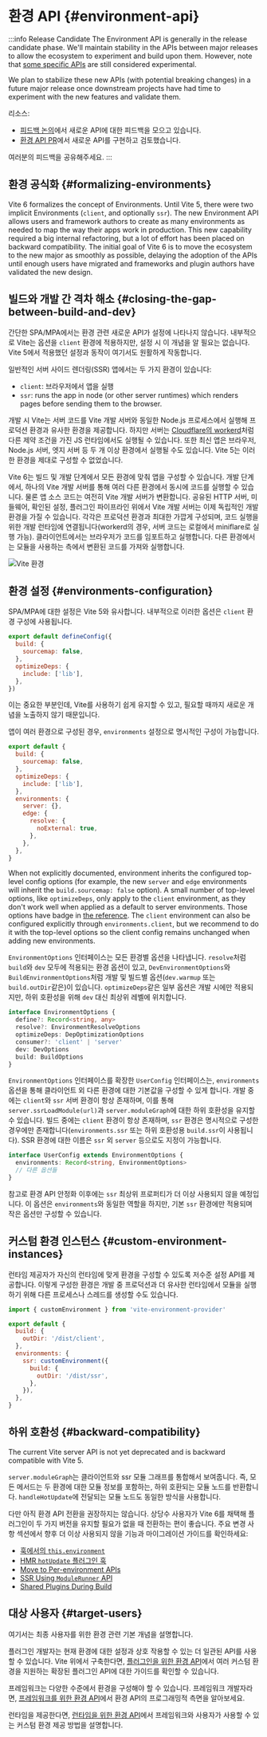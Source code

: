# 환경 API {#environment-api}

:::info Release Candidate
The Environment API is generally in the release candidate phase. We'll maintain stability in the APIs between major releases to allow the ecosystem to experiment and build upon them. However, note that [some specific APIs](/changes/#considering) are still considered experimental.

We plan to stabilize these new APIs (with potential breaking changes) in a future major release once downstream projects have had time to experiment with the new features and validate them.

리소스:

- [피드백 논의](https://github.com/vitejs/vite/discussions/16358)에서 새로운 API에 대한 피드백을 모으고 있습니다.
- [환경 API PR](https://github.com/vitejs/vite/pull/16471)에서 새로운 API를 구현하고 검토했습니다.

여러분의 피드백을 공유해주세요.
:::

## 환경 공식화 {#formalizing-environments}

Vite 6 formalizes the concept of Environments. Until Vite 5, there were two implicit Environments (`client`, and optionally `ssr`). The new Environment API allows users and framework authors to create as many environments as needed to map the way their apps work in production. This new capability required a big internal refactoring, but a lot of effort has been placed on backward compatibility. The initial goal of Vite 6 is to move the ecosystem to the new major as smoothly as possible, delaying the adoption of the APIs until enough users have migrated and frameworks and plugin authors have validated the new design.

## 빌드와 개발 간 격차 해소 {#closing-the-gap-between-build-and-dev}

간단한 SPA/MPA에서는 환경 관련 새로운 API가 설정에 나타나지 않습니다. 내부적으로 Vite는 옵션을 `client` 환경에 적용하지만, 설정 시 이 개념을 알 필요는 없습니다. Vite 5에서 적용했던 설정과 동작이 여기서도 원활하게 작동합니다.

일반적인 서버 사이드 렌더링(SSR) 앱에서는 두 가지 환경이 있습니다:

- `client`: 브라우저에서 앱을 실행
- `ssr`: runs the app in node (or other server runtimes) which renders pages before sending them to the browser.

개발 시 Vite는 서버 코드를 Vite 개발 서버와 동일한 Node.js 프로세스에서 실행해 프로덕션 환경과 유사한 환경을 제공합니다. 하지만 서버는 [Cloudflare의 workerd](https://github.com/cloudflare/workerd)처럼 다른 제약 조건을 가진 JS 런타임에서도 실행될 수 있습니다. 또한 최신 앱은 브라우저, Node.js 서버, 엣지 서버 등 두 개 이상 환경에서 실행될 수도 있습니다. Vite 5는 이러한 환경을 제대로 구성할 수 없었습니다.

Vite 6는 빌드 및 개발 단계에서 모든 환경에 맞춰 앱을 구성할 수 있습니다. 개발 단계에서, 하나의 Vite 개발 서버를 통해 여러 다른 환경에서 동시에 코드를 실행할 수 있습니다. 물론 앱 소스 코드는 여전히 Vite 개발 서버가 변환합니다. 공유된 HTTP 서버, 미들웨어, 확인된 설정, 플러그인 파이프라인 위에서 Vite 개발 서버는 이제 독립적인 개발 환경을 가질 수 있습니다. 각각은 프로덕션 환경과 최대한 가깝게 구성되며, 코드 실행을 위한 개발 런타임에 연결됩니다(workerd의 경우, 서버 코드는 로컬에서 miniflare로 실행 가능). 클라이언트에서는 브라우저가 코드를 임포트하고 실행합니다. 다른 환경에서는 모듈을 사용하는 측에서 변환된 코드를 가져와 실행합니다.

![Vite 환경](../images/vite-environments.svg)

## 환경 설정 {#environments-configuration}

SPA/MPA에 대한 설정은 Vite 5와 유사합니다. 내부적으로 이러한 옵션은 `client` 환경 구성에 사용됩니다.

```js
export default defineConfig({
  build: {
    sourcemap: false,
  },
  optimizeDeps: {
    include: ['lib'],
  },
})
```

이는 중요한 부분인데, Vite를 사용하기 쉽게 유지할 수 있고, 필요할 때까지 새로운 개념을 노출하지 않기 때문입니다.

앱이 여러 환경으로 구성된 경우, `environments` 설정으로 명시적인 구성이 가능합니다.

```js
export default {
  build: {
    sourcemap: false,
  },
  optimizeDeps: {
    include: ['lib'],
  },
  environments: {
    server: {},
    edge: {
      resolve: {
        noExternal: true,
      },
    },
  },
}
```

When not explicitly documented, environment inherits the configured top-level config options (for example, the new `server` and `edge` environments will inherit the `build.sourcemap: false` option). A small number of top-level options, like `optimizeDeps`, only apply to the `client` environment, as they don't work well when applied as a default to server environments. Those options have <NonInheritBadge /> badge in [the reference](/config/). The `client` environment can also be configured explicitly through `environments.client`, but we recommend to do it with the top-level options so the client config remains unchanged when adding new environments.

`EnvironmentOptions` 인터페이스는 모든 환경별 옵션을 나타냅니다. `resolve`처럼 `build`와 `dev` 모두에 적용되는 환경 옵션이 있고, `DevEnvironmentOptions`와 `BuildEnvironmentOptions`처럼 개발 및 빌드별 옵션(`dev.warmup` 또는 `build.outDir`같은)이 있습니다. `optimizeDeps`같은 일부 옵션은 개발 시에만 적용되지만, 하위 호환성을 위해 `dev` 대신 최상위 레벨에 위치합니다.

```ts
interface EnvironmentOptions {
  define?: Record<string, any>
  resolve?: EnvironmentResolveOptions
  optimizeDeps: DepOptimizationOptions
  consumer?: 'client' | 'server'
  dev: DevOptions
  build: BuildOptions
}
```

`EnvironmentOptions` 인터페이스를 확장한 `UserConfig` 인터페이스는, `environments` 옵션을 통해 클라이언트 외 다른 환경에 대한 기본값을 구성할 수 있게 합니다. 개발 중에는 `client`와 `ssr` 서버 환경이 항상 존재하며, 이를 통해 `server.ssrLoadModule(url)`과 `server.moduleGraph`에 대한 하위 호환성을 유지할 수 있습니다. 빌드 중에는 `client` 환경이 항상 존재하며, `ssr` 환경은 명시적으로 구성한 경우에만 존재합니다(`environments.ssr` 또는 하위 호환성용 `build.ssr`이 사용됩니다). SSR 환경에 대한 이름은 `ssr` 외 `server` 등으로도 지정이 가능합니다.

```ts
interface UserConfig extends EnvironmentOptions {
  environments: Record<string, EnvironmentOptions>
  // 다른 옵션들
}
```

참고로 환경 API 안정화 이후에는 `ssr` 최상위 프로퍼티가 더 이상 사용되지 않을 예정입니다. 이 옵션은 `environments`와 동일한 역할을 하지만, 기본 `ssr` 환경에만 적용되며 작은 옵션만 구성할 수 있습니다.

## 커스텀 환경 인스턴스 {#custom-environment-instances}

런타임 제공자가 자신의 런타임에 맞게 환경을 구성할 수 있도록 저수준 설정 API를 제공합니다. 이렇게 구성한 환경은 개발 중 프로덕션과 더 유사한 런타임에서 모듈을 실행하기 위해 다른 프로세스나 스레드를 생성할 수도 있습니다.

```js
import { customEnvironment } from 'vite-environment-provider'

export default {
  build: {
    outDir: '/dist/client',
  },
  environments: {
    ssr: customEnvironment({
      build: {
        outDir: '/dist/ssr',
      },
    }),
  },
}
```

## 하위 호환성 {#backward-compatibility}

The current Vite server API is not yet deprecated and is backward compatible with Vite 5.

`server.moduleGraph`는 클라이언트와 ssr 모듈 그래프를 통합해서 보여줍니다. 즉, 모든 메서드는 두 환경에 대한 모듈 정보를 포함하는, 하위 호환되는 모듈 노드를 반환합니다. `handleHotUpdate`에 전달되는 모듈 노드도 동일한 방식을 사용합니다.

다만 아직 환경 API 전환을 권장하지는 않습니다. 상당수 사용자가 Vite 6를 채택해 플러그인이 두 가지 버전을 유지할 필요가 없을 때 전환하는 편이 좋습니다. 주요 변경 사항 섹션에서 향후 더 이상 사용되지 않을 기능과 마이그레이션 가이드를 확인하세요:

- [훅에서의 `this.environment`](/changes/this-environment-in-hooks)
- [HMR `hotUpdate` 플러그인 훅](/changes/hotupdate-hook)
- [Move to Per-environment APIs](/changes/per-environment-apis)
- [SSR Using `ModuleRunner` API](/changes/ssr-using-modulerunner)
- [Shared Plugins During Build](/changes/shared-plugins-during-build)

## 대상 사용자 {#target-users}

여기서는 최종 사용자를 위한 환경 관련 기본 개념을 설명합니다.

플러그인 개발자는 현재 환경에 대한 설정과 상호 작용할 수 있는 더 일관된 API를 사용할 수 있습니다. Vite 위에서 구축한다면, [플러그인을 위한 환경 API](./api-environment-plugins.md)에서 여러 커스텀 환경을 지원하는 확장된 플러그인 API에 대한 가이드를 확인할 수 있습니다.

프레임워크는 다양한 수준에서 환경을 구성해야 할 수 있습니다. 프레임워크 개발자라면, [프레임워크를 위한 환경 API](./api-environment-frameworks)에서 환경 API의 프로그래밍적 측면을 알아보세요.

런타임을 제공한다면, [런타임을 위한 환경 API](./api-environment-runtimes.md)에서 프레임워크와 사용자가 사용할 수 있는 커스텀 환경 제공 방법을 설명합니다.